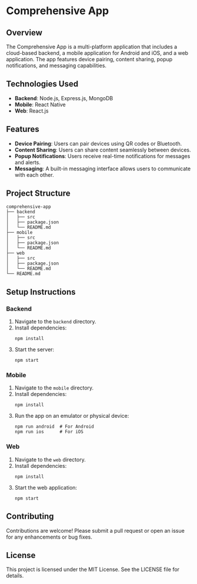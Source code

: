 # Comprehensive App

## Overview
The Comprehensive App is a multi-platform application that includes a cloud-based backend, a mobile application for Android and iOS, and a web application. The app features device pairing, content sharing, popup notifications, and messaging capabilities.

## Technologies Used
- **Backend**: Node.js, Express.js, MongoDB
- **Mobile**: React Native
- **Web**: React.js

## Features
- **Device Pairing**: Users can pair devices using QR codes or Bluetooth.
- **Content Sharing**: Users can share content seamlessly between devices.
- **Popup Notifications**: Users receive real-time notifications for messages and alerts.
- **Messaging**: A built-in messaging interface allows users to communicate with each other.

## Project Structure
```
comprehensive-app
├── backend
│   ├── src
│   ├── package.json
│   └── README.md
├── mobile
│   ├── src
│   ├── package.json
│   └── README.md
├── web
│   ├── src
│   ├── package.json
│   └── README.md
└── README.md
```

## Setup Instructions

### Backend
1. Navigate to the `backend` directory.
2. Install dependencies:
   ```
   npm install
   ```
3. Start the server:
   ```
   npm start
   ```

### Mobile
1. Navigate to the `mobile` directory.
2. Install dependencies:
   ```
   npm install
   ```
3. Run the app on an emulator or physical device:
   ```
   npm run android  # For Android
   npm run ios      # For iOS
   ```

### Web
1. Navigate to the `web` directory.
2. Install dependencies:
   ```
   npm install
   ```
3. Start the web application:
   ```
   npm start
   ```

## Contributing
Contributions are welcome! Please submit a pull request or open an issue for any enhancements or bug fixes.

## License
This project is licensed under the MIT License. See the LICENSE file for details.